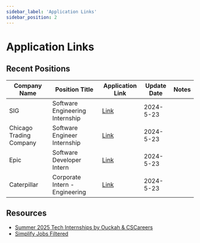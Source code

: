 ```yaml
---
sidebar_label: 'Application Links'
sidebar_position: 2
---
```


# Application Links

## Recent Positions

| Company Name            | Position Title                  | Application Link                                                                                                                 | Update Date | Notes |
| ----------------------- | ------------------------------- | -------------------------------------------------------------------------------------------------------------------------------- | ----------- | ----- |
| SIG                     | Software Engineering Internship | [Link](https://careers.sig.com/job/8218/Software-Engineering-Intern-Summer-2025?utm_campaign=google_jobs_apply)                  | 2024-5-23   |       |
| Chicago Trading Company | Software Engineer Internship    | [Link](https://job-boards.greenhouse.io/chicagotradingreferral/jobs/4392240005)                                                  | 2024-5-23   |       |
| Epic                    | Software Developer Intern       | [Link](https://epic.avature.net/Careers/FolderDetail/Verona-Wisconsin-United-States-Software-Developer-Intern-Summer-2025/25624) | 2024-5-23   |       |
| Caterpillar             | Corporate Intern - Engineering  | [Link](https://careers.caterpillar.com/en/jobs/job/r0000255588-2025-summer-corporate-intern-engineering)                         | 2024-5-23   |       |

## Resources

- [Summer 2025 Tech Internships by Ouckah & CSCareers](https://github.com/Ouckah/Summer2025-Internships)
- [Simplify Jobs Filtered](https://simplify.jobs/jobs?experience=Internship&category=Software%20Engineering&mostRecent=true)
